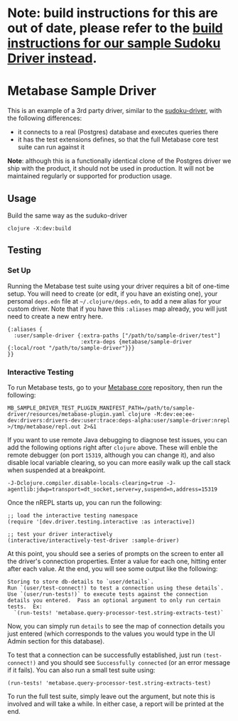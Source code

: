# Note: build instructions for this are out of date, please refer to the [build instructions for our sample Sudoku Driver instead](https://github.com/metabase/sudoku-driver/tree/master).

# Metabase Sample Driver

This is an example of a 3rd party driver, similar to the [sudoku-driver](https://github.com/metabase/sudoku-driver), with the following differences:

* it connects to a real (Postgres) database and executes queries there
* it has the test extensions defines, so that the full Metabase core test suite can run against it

**Note**: although this is a functionally identical clone of the Postgres driver we ship with the product, it should not be used in production.  It will not be maintained regularly or supported for production usage.

## Usage

Build the same way as the suduko-driver

`clojure -X:dev:build`

## Testing

### Set Up
Running the Metabase test suite using your driver requires a bit of one-time setup.  You will need to create (or edit, if you have an existing one), your personal `deps.edn` file at `~/.clojure/deps.edn`, to add a new alias for your custom driver.  Note that if you have this `:aliases` map already, you will just need to create a new entry here.

```
{:aliases {
  :user/sample-driver {:extra-paths ["/path/to/sample-driver/test"]
                       :extra-deps {metabase/sample-driver {:local/root "/path/to/sample-driver"}}}
}}
```

### Interactive Testing

To run Metabase tests, go to your [Metabase core](https://github.com/metabase/metabase) repository, then run the following:

```
MB_SAMPLE_DRIVER_TEST_PLUGIN_MANIFEST_PATH=/path/to/sample-driver/resources/metabase-plugin.yaml clojure -M:dev:ee:ee-dev:drivers:drivers-dev:user:trace:deps-alpha:user/sample-driver:nrepl >/tmp/metabase/repl.out 2>&1
```

If you want to use remote Java debugging to diagnose test issues, you can add the following options right after `clojure` above.  These will enble the remote debugger (on port `15319`, although you can change it), and also disable local variable clearing, so you can more easily walk up the call stack when suspended at a breakpoint.

`-J-Dclojure.compiler.disable-locals-clearing=true -J-agentlib:jdwp=transport=dt_socket,server=y,suspend=n,address=15319`

Once the nREPL starts up, you can run the following:

```
;; load the interactive testing namespace
(require '[dev.driver.testing.interactive :as interactive])

;; test your driver interactively
(interactive/interactively-test-driver :sample-driver)
```

At this point, you should see a series of prompts on the screen to enter all the driver's connection properties.  Enter a value for each one, hitting enter after each value.  At the end, you will see some output like the following:

```
Storing to store db-details to `user/details`.
Run `(user/test-connect!) to test a connection using these details`.
Use `(user/run-tests!)` to execute tests against the connection details you entered.  Pass an optional argument to only run certain tests.  Ex:
  `(run-tests! 'metabase.query-processor-test.string-extracts-test)`
```

Now, you can simply run `details` to see the map of connection details you just entered (which corresponds to the values you would type in the UI Admin section for this database).

To test that a connection can be successfully established, just run `(test-connect!)` and you should see `Successfully connected` (or an error message if it fails).  You can also run a small test suite using:

```
(run-tests! 'metabase.query-processor-test.string-extracts-test)
```

To run the full test suite, simply leave out the argument, but note this is involved and will take a while.  In either case, a report will be printed at the end.

